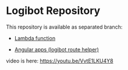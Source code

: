 # Logibot Repository #

This repository is available as separated branch:

* [Lambda function](https://github.com/surya-alive/logibot/tree/lambda-function)

* [Angular apps (logibot route helper)](https://github.com/surya-alive/logibot/tree/route-helper)

video is here: https://youtu.be/VvtE1LKU4Y8
